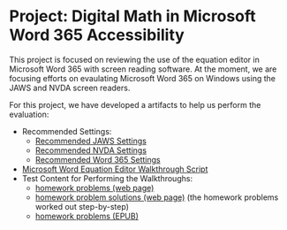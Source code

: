 # Project: Digital Math in Microsoft Word 365 Accessibility
This project is focused on reviewing the use of the equation editor in Microsoft Word 365 with screen reading software. At the moment, we are focusing efforts on evaulating Microsoft Word 365 on Windows using the JAWS and NVDA screen readers.

For this project, we have developed a artifacts to help us perform the evaluation:
 * Recommended Settings:
    * [Recommended JAWS Settings](recommended_jaws_settings.md)
    * [Recommended NVDA Settings](recommended_nvda_settings.md)
    * [Recommended Word 365 Settings](recommended_word_365_settings.md)
 * [Microsoft Word Equation Editor Walkthrough Script](ms_word_equation_editor_walkthrough_script.md)
 * Test Content for Performing the Walkthroughs:
    * [homework problems (web page)](../test_content/homework_problems.html)
    * [homework problem solutions (web page)](../test_content/homework_solutions.html) (the homework problems worked out step-by-step)
    * [homework problems (EPUB)](../test_content/homework_problems.epub) 
